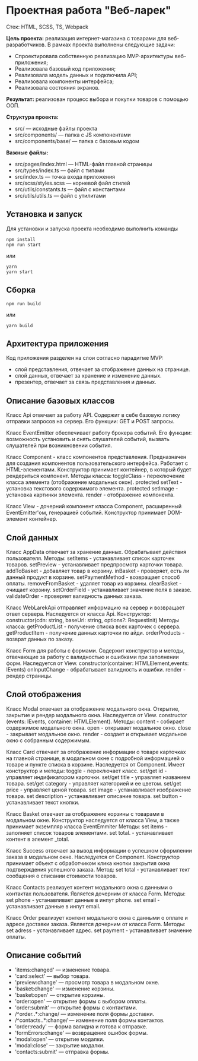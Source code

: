 # Проектная работа "Веб-ларек"

Стек: HTML, SCSS, TS, Webpack

**Цель проекта:** реализация интернет-магазина с товарами для веб-разработчиков.
В рамках проекта выполнены следующие задачи:
- Спроектировала собственную реализацию MVP-архитектуры веб-приложения;
- Реализовала базовый код приложения;
-  Реализовала модель данных и подключила API;
- Реализовала компоненты интерфейса;
- Реализовала состояния экранов.
  
**Результат:** реализован процесс выбора и покупки товаров с помощью ООП.

**Структура проекта:**
- src/ — исходные файлы проекта
- src/components/ — папка с JS компонентами
- src/components/base/ — папка с базовым кодом

**Важные файлы:**
- src/pages/index.html — HTML-файл главной страницы
- src/types/index.ts — файл с типами
- src/index.ts — точка входа приложения
- src/scss/styles.scss — корневой файл стилей
- src/utils/constants.ts — файл с константами
- src/utils/utils.ts — файл с утилитами

## Установка и запуск
Для установки и запуска проекта необходимо выполнить команды

```
npm install
npm run start
```

или

```
yarn
yarn start
```
## Сборка

```
npm run build
```

или

```
yarn build
```

## Архитектура приложения
Код приложения разделен на слои согласно парадигме MVP:

- слой представления, отвечает за отображение данных на странице.
- слой данных, отвечает за хранение и изменение данных.
- презентер, отвечает за связь представления и данных.

## Описание базовых классов
Класс Api отвечает за работу API. Содержит в себе базовую логику отправки запросов на сервер. Его функции: GET и POST запросы.

Класс EventEmitter обеспечивает работу брокера событий. Его функции: возможность установить и снять слушателей событий, вызвать слушателей при возникновении события.

Класс Component - класс компонентов представления. Предназначен для создания компонентов пользовательского интерфейса. Работает с HTML-элементами.
Конструктор принимает контейнер, в который будет рендериться компонент.
Методы класса:
toggleClass - переключение класса элемента (отображение модальных окон).
protected setText - установка текстового содержимого элемента.
protected setImage - установка картинки элемента.
render - отображение компонента.

Класс View - дочерний компонент класса Component, расширенный EventEmitter'ом, генерацией событий.
Конструктор принимает DOM-элемент контейнер.

## Слой данных

Класс AppData отвечает за хранение данных. Обрабатывает действия пользователя.
Методы:
setItems - устанавливает список карточек товаров.
setPreview - устанавливает предпросмотр карточки товара.
addToBasket - добавляет товар в корзину.
inBasket - проверяет, есть ли данный продукт в корзине.
setPaymentMethod - возвращает способ оплаты.
removeFromBasket - удаляет товар из корзины.
clearBasket - очищает корзину.
setOrderField - устанавливает значение поля в заказе.
validateOrder - проверяет валидность данных заказа.

Класс WebLarekApi отправляет информацию на сервер и возвращает ответ сервера. Наследуется от класса Api.
Конструктор: constructor(cdn: string, baseUrl: string, options?: RequestInit)
Методы класса:
getProductList - получение списка всех карточек с сервера.
getProductItem - получение данных карточки по айди.
orderProducts - возврат данных по заказу.

Класс Form для работы с формами. Содержит конструктор и методы, отвечающие за работу с валидностью и ошибками при заполнении форм. Наследуется от View. 
constructor(container: HTMLElement,events: IEvents)
onInputChange - обрабатывает валидность и ошибки.
render - рендер страницы.

## Слой отображения

Класс Modal отвечает за отображение модального окна. Открытие, закрытие и рендер модального окна. Наследуется от View.
constructor (events: IEvents, container: HTMLElement).
Методы:
content - собирает содержимое модального окна.
open - открывает модальное окно.
close - закрывает модальное окно.
render - создает и открывает модальное окно с собранным содержимым.

Класс Card отвечает за отображение информации о товаре карточках на главной странице, в модальном окне с подробной информацией о товаре и пункте списка в корзине. Наследуется от Component.
Имеет конструктор и методы:
toggle - переключает класс.
set/get id - управляет индификатором карточки.
set/get title - управляет названием товара.
set/get category - управляет категорией и ее цветом.
set/get price - управляет ценой товара.
set image - устанавливает изображение товара.
set description - устанавливает описание товара.
set button - устанавливает текст кнопки.

Класс Basket отвечает за отображение корзины с товарами в модальном окне.
Конструктор наследуется от класса View, а также принимает экземпляр класса EventEmmiter
Методы:
set items - заполняет список товаров элементами.
set total. - устанавливает контент в элемент _total.

Класс Success отвечает за вывод информации о успешном оформлении заказа в модальном окне. Наследуется от Component.
Конструктор принимает объект с обработчиком клика кнопки закрытия окна подтверждения успешного заказа.
Метод:
set total - устанавливает тект сообщения о списании стоимости товаров.

Класс Contacts реализует контент модального окна с данными о контактах пользователя. Является дочерним от класса Form.
Методы:
set phone - устанавливает данные в инпут phone.
set email - устанавливает данные в инпут email.

Класс Order реализует контент модального окна с данными о оплате и адресе доставки заказа. Является дочерним от класса Form.
Методы:
set adress - устанавливает адрес.
set payment - устанавливает значение оплаты.

## Описание событий
- 'items:changed' — изменение товара.
- 'card:select' — выбор товара.
- 'preview:change' — просмотр товара в модальном окне.
- 'basket:change' — изменение корзины.
- 'basket:open' — открытие корзины.
- 'order:open' — открытие формы с выбором оплаты.
- 'order:submit' — открытие формы с контактами.
- /^order\..*:change/ — изменение поля формы доставки.
- /^contacts\..*:change/ — изменение поля формы контактов.
- 'order:ready' — форма валидна и готова к отправке.
- 'formErrors:change' — возвращение ошибок формы.
- 'modal:open' — открытие модалки.
- 'modal:close' — закрытие модалки.
- 'contacts:submit' — отправка формы.
